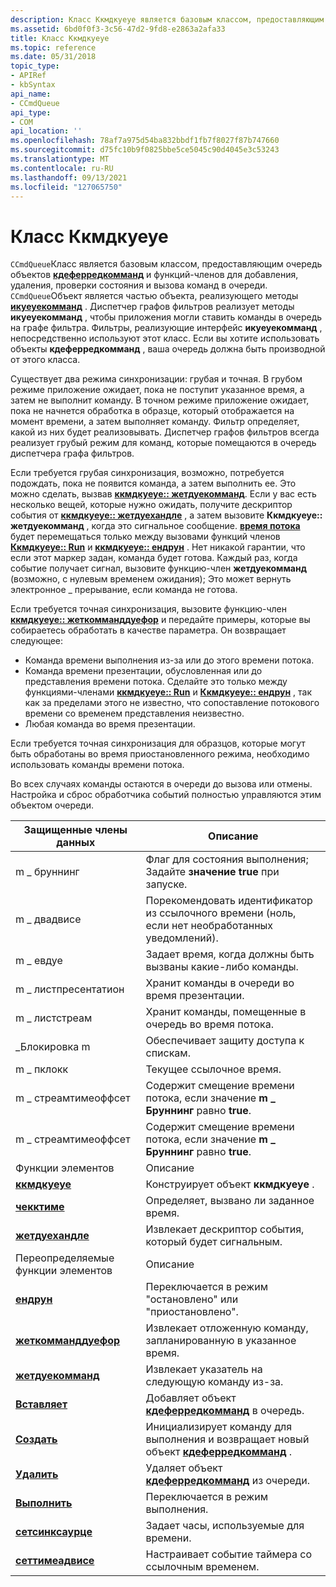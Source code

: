 ```yaml
---
description: Класс Ккмдкуеуе является базовым классом, предоставляющим очередь объектов Кдеферредкомманд и функций-членов для добавления, удаления, проверки состояния и вызова команд в очереди.
ms.assetid: 6bd0f0f3-3c56-47d2-9fd8-e2863a2afa33
title: Класс Ккмдкуеуе
ms.topic: reference
ms.date: 05/31/2018
topic_type:
- APIRef
- kbSyntax
api_name:
- CCmdQueue
api_type:
- COM
api_location: ''
ms.openlocfilehash: 78af7a975d54ba832bbdf1fb7f8027f87b747660
ms.sourcegitcommit: d75fc10b9f0825bbe5ce5045c90d4045e3c53243
ms.translationtype: MT
ms.contentlocale: ru-RU
ms.lasthandoff: 09/13/2021
ms.locfileid: "127065750"
---
```

# <a name="ccmdqueue-class"></a>Класс Ккмдкуеуе

`CCmdQueue`Класс является базовым классом, предоставляющим очередь объектов [**кдеферредкомманд**](cdeferredcommand.md) и функций-членов для добавления, удаления, проверки состояния и вызова команд в очереди. `CCmdQueue`Объект является частью объекта, реализующего методы [**икуеуекомманд**](/windows/desktop/api/Control/nn-control-iqueuecommand) . Диспетчер графов фильтров реализует методы **икуеуекомманд** , чтобы приложения могли ставить команды в очередь на графе фильтра. Фильтры, реализующие интерфейс **икуеуекомманд** , непосредственно используют этот класс. Если вы хотите использовать объекты **кдеферредкомманд** , ваша очередь должна быть производной от этого класса.

Существует два режима синхронизации: грубая и точная. В грубом режиме приложение ожидает, пока не поступит указанное время, а затем не выполнит команду. В точном режиме приложение ожидает, пока не начнется обработка в образце, который отображается на момент времени, а затем выполняет команду. Фильтр определяет, какой из них будет реализовывать. Диспетчер графов фильтров всегда реализует грубый режим для команд, которые помещаются в очередь диспетчера графа фильтров.

Если требуется грубая синхронизация, возможно, потребуется подождать, пока не появится команда, а затем выполнить ее. Это можно сделать, вызвав [**ккмдкуеуе:: жетдуекомманд**](ccmdqueue-getduecommand.md). Если у вас есть несколько вещей, которые нужно ожидать, получите дескриптор события от [**ккмдкуеуе:: жетдуехандле**](ccmdqueue-getduehandle.md) , а затем вызовите **Ккмдкуеуе:: жетдуекомманд** , когда это сигнальное сообщение. [**время потока**](stream-time.md) будет перемещаться только между вызовами функций членов [**Ккмдкуеуе:: Run**](ccmdqueue-run.md) и [**ккмдкуеуе:: ендрун**](ccmdqueue-endrun.md) . Нет никакой гарантии, что если этот маркер задан, команда будет готова. Каждый раз, когда событие получает сигнал, вызовите функцию-член **жетдуекомманд** (возможно, с нулевым временем ожидания); Это может вернуть электронное \_ прерывание, если команда не готова.

Если требуется точная синхронизация, вызовите функцию-член [**ккмдкуеуе:: жеткомманддуефор**](ccmdqueue-getcommandduefor.md) и передайте примеры, которые вы собираетесь обработать в качестве параметра. Он возвращает следующее:

-   Команда времени выполнения из-за или до этого времени потока.
-   Команда времени презентации, обусловленная или до представления времени потока. Сделайте это только между функциями-членами [**ккмдкуеуе:: Run**](ccmdqueue-run.md) и [**Ккмдкуеуе:: ендрун**](ccmdqueue-endrun.md) , так как за пределами этого не известно, что сопоставление потокового времени со временем представления неизвестно.
-   Любая команда во время презентации.

Если требуется точная синхронизация для образцов, которые могут быть обработаны во время приостановленного режима, необходимо использовать команды времени потока.

Во всех случаях команды остаются в очереди до вызова или отмены. Настройка и сброс обработчика событий полностью управляются этим объектом очереди.



| Защищенные члены данных                                 | Описание                                                                                            |
|--------------------------------------------------------|--------------------------------------------------------------------------------------------------------|
| m \_ бруннинг                                            | Флаг для состояния выполнения; Задайте **значение true** при запуске.                                                     |
| m \_ двадвисе                                            | Порекомендовать идентификатор из ссылочного времени (ноль, если нет необработанных уведомлений).                            |
| m \_ евдуе                                               | Задает время, когда должны быть вызваны какие-либо команды.                                                               |
| m \_ листпресентатион                                    | Хранит команды в очереди во время презентации.                                                           |
| m \_ листстреам                                          | Хранит команды, помещенные в очередь во время потока.                                                                 |
| \_Блокировка m                                                | Обеспечивает защиту доступа к спискам.                                                                              |
| m \_ пклокк                                              | Текущее ссылочное время.                                                                               |
| m \_ стреамтимеоффсет                                    | Содержит смещение времени потока, если значение **m \_ Бруннинг** равно **true**.                                      |
| m \_ стреамтимеоффсет                                    | Содержит смещение времени потока, если значение **m \_ Бруннинг** равно **true**.                                      |
| Функции элементов                                       | Описание                                                                                            |
| [**ккмдкуеуе**](ccmdqueue-ccmdqueue.md)               | Конструирует объект **ккмдкуеуе** .                                                                     |
| [**чекктиме**](ccmdqueue-checktime.md)               | Определяет, вызвано ли заданное время.                                                                     |
| [**жетдуехандле**](ccmdqueue-getduehandle.md)         | Извлекает дескриптор события, который будет сигнальным.                                                      |
| Переопределяемые функции элементов                           | Описание                                                                                            |
| [**ендрун**](ccmdqueue-endrun.md)                     | Переключается в режим "остановлено" или "приостановлено".                                                                    |
| [**жеткомманддуефор**](ccmdqueue-getcommandduefor.md) | Извлекает отложенную команду, запланированную в указанное время.                                    |
| [**жетдуекомманд**](ccmdqueue-getduecommand.md)       | Извлекает указатель на следующую команду из-за.                                                   |
| [**Вставляет**](ccmdqueue-insert.md)                     | Добавляет объект [**кдеферредкомманд**](cdeferredcommand.md) в очередь.                             |
| [**Создать**](ccmdqueue-new.md)                           | Инициализирует команду для выполнения и возвращает новый объект [**кдеферредкомманд**](cdeferredcommand.md) . |
| [**Удалить**](ccmdqueue-remove.md)                     | Удаляет объект [**кдеферредкомманд**](cdeferredcommand.md) из очереди.                        |
| [**Выполнить**](ccmdqueue-run.md)                           | Переключается в режим выполнения.                                                                              |
| [**сетсинксаурце**](ccmdqueue-setsyncsource.md)       | Задает часы, используемые для времени.                                                                        |
| [**сеттимеадвисе**](ccmdqueue-settimeadvise.md)       | Настраивает событие таймера со ссылочным временем.                                                        |



 

 

 



